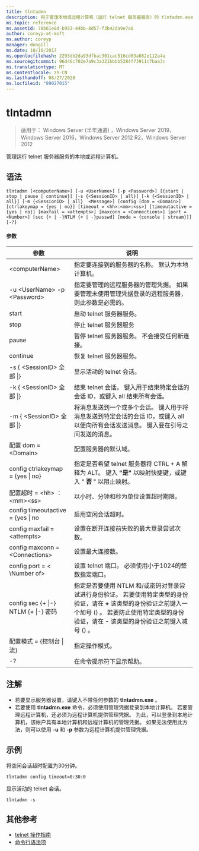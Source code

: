 ```yaml
---
title: tlntadmn
description: 用于管理本地或远程计算机（运行 telnet 服务器服务）的 tlntadmn.exe 参考文章。
ms.topic: reference
ms.assetid: 78b61e8d-b953-44bb-8d57-f3b42da9e7a8
author: coreyp-at-msft
ms.author: coreyp
manager: dongill
ms.date: 10/16/2017
ms.openlocfilehash: 2293db2da93dfbac301cac516cd03a882e112a4a
ms.sourcegitcommit: 96d46c702e7a9c3a321bbbb5284f73911c7baa3c
ms.translationtype: MT
ms.contentlocale: zh-CN
ms.lasthandoff: 08/27/2020
ms.locfileid: "89027015"
---
```

# <a name="tlntadmn"></a>tlntadmn

> 适用于： Windows Server (半年通道) ，Windows Server 2019，Windows Server 2016，Windows Server 2012 R2，Windows Server 2012

管理运行 telnet 服务器服务的本地或远程计算机。

## <a name="syntax"></a>语法
```
tlntadmn [<computerName>] [-u <UserName>] [-p <Password>] [{start | stop | pause | continue}] [-s {<SessionID> | all}] [-k {<SessionID> | all}] [-m {<SessionID> | all}  <Message>] [config [dom = <Domain>] [ctrlakeymap = {yes | no}] [timeout = <hh>:<mm>:<ss>] [timeoutactive = {yes | no}] [maxfail = <attempts>] [maxconn = <Connections>] [port = <Number>] [sec {+ | -}NTLM {+ | -}passwd] [mode = {console | stream}]] [-?]
```
#### <a name="parameters"></a>参数

|                   参数                    |                                                                                                                                                       说明                                                                                                                                                        |
|------------------------------------------------|--------------------------------------------------------------------------------------------------------------------------------------------------------------------------------------------------------------------------------------------------------------------------------------------------------------------------|
|                \<computerName>                 |                                                                                                                    指定要连接到的服务器的名称。 默认为本地计算机。                                                                                                                    |
|         -u \<UserName> -p \<Password>          |                                                指定要管理的远程服务器的管理凭据。 如果要管理未使用管理凭据登录的远程服务器，则此参数是必需的。                                                |
|                     start                      |                                                                                                                                            启动 telnet 服务器服务。                                                                                                                                             |
|                      stop                      |                                                                                                                                             停止 telnet 服务器服务                                                                                                                                              |
|                     pause                      |                                                                                                                          暂停 telnet 服务器服务。 不会接受任何新连接。                                                                                                                          |
|                    continue                    |                                                                                                                                            恢复 telnet 服务器服务。                                                                                                                                            |
|          -s { \<SessionID> 全部 &#124;}          |                                                                                                                                             显示活动的 telnet 会话。                                                                                                                                             |
|          -k { \<SessionID> 全部 &#124;}          |                                                                                                        结束 telnet 会话。 键入用于结束特定会话的会话 ID，或键入 all 结束所有会话。                                                                                                         |
|    -m { \<SessionID> 全部 &#124;}  <Message>     |                                                   将消息发送到一个或多个会话。 键入用于将消息发送到特定会话的会话 ID，或键入 all 以便向所有会话发送消息。 键入要在引号之间发送的消息。                                                   |
|             配置 dom = \<Domain>             |                                                                                                                                      配置服务器的默认域。                                                                                                                                       |
|      config ctrlakeymap = {yes &#124; no}      |                                                                                     指定是否希望 telnet 服务器将 CTRL + A 解释为 ALT。 键入 **"是"** 以映射快捷键，或键入 " **否** " 以阻止映射。                                                                                     |
|       配置超时 = \<hh> ： \<mm>\<ss>       |                                                                                                                                 以小时、分钟和秒为单位设置超时期限。                                                                                                                                 |
|     config timeoutactive = {yes &#124; no      |                                                                                                                                            启用空闲会话超时。                                                                                                                                             |
|          config maxfail = \<attempts>          |                                                                                                                          设置在断开连接前失败的最大登录尝试次数。                                                                                                                          |
|        config maxconn = \<Connections>         |                                                                                                                                         设置最大连接数。                                                                                                                                          |
|            config port = < \Number of>             |                                                                                                                    设置 telnet 端口。 必须使用小于1024的整数指定端口。                                                                                                                    |
| config sec {+ &#124;-} NTLM {+ &#124;-} 密码 | 指定是否要使用 NTLM 和/或密码对登录尝试进行身份验证。 若要使用特定类型的身份验证，请在 **+** 该类型的身份验证之前键入一个加号 () 。 若要防止使用特定类型的身份验证，请在 **-** 该类型的身份验证之前键入减号 () 。 |
|     配置模式 = {控制台 &#124; 流}      |                                                                                                                                             指定操作模式。                                                                                                                                             |
|                       -?                       |                                                                                                                                           在命令提示符下显示帮助。                                                                                                                                           |

## <a name="remarks"></a>注解
-   若要显示服务器设置，请键入不带任何参数的 **tlntadmn.exe** 。
-   若要使用 **tlntadmn.exe** 命令，必须使用管理凭据登录到本地计算机。 若要管理远程计算机，还必须为远程计算机提供管理凭据。 为此，可以登录到本地计算机，该帐户具有本地计算机和远程计算机的管理凭据。 如果无法使用此方法，则可以使用 **-u** 和 **-p** 参数为远程计算机提供管理凭据。

## <a name="examples"></a>示例
将空闲会话超时配置为30分钟。
```
tlntadmn config timeout=0:30:0
```
显示活动的 telnet 会话。
```
tlntadmn -s
```

## <a name="additional-references"></a>其他参考
-   [telnet 操作指南](/previous-versions/windows/it-pro/windows-server-2008-R2-and-2008/cc753164(v=ws.10))
- [命令行语法项](command-line-syntax-key.md)
